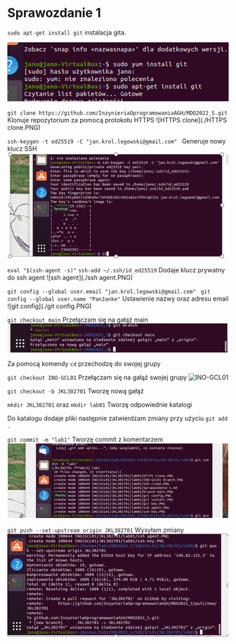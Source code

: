 # Sprawozdanie 1 

 `sudo apt-get install git`
   instalacja gita.

![git install](./git_install.PNG)



`git clone https://github.com/InzynieriaOprogramowaniaAGH/MDO2022_S.git ` 
 Klonuje repozytorium za pomocą protokołu HTTPS
![HTTPS clone](./HTTPS clone.PNG)

`ssh-keygen -t ed25519 -C "jan.krol.legowski@gmail.com" ` 
Generuje nowy klucz SSH
![ssh-key](./ssh-key.PNG)


`eval "$(ssh-agent -s)"`
`ssh-add ~/.ssh/id_ed25519`
Dodaje klucz prywatny do ssh agent
![ssh agent](./ssh agent.PNG)


`git config --global user.email "jan.krol.legowski@gmail.com" `
`git config --global user.name "PanJanke"` 
Ustawienie nazwy oraz adresu email
![git config](./git config.PNG)


`git checkout main` 
Przełączam się na gałąź main
![branch-main](./branch-main.PNG)

Za pomocą  komendy `cd` przechodzę do swojej  grupy

`git checkout INO-GCL01` 
 Przełączam się na gałąź swojej grupy
 ![INO-GCL01](./INO-GCL01.PNG)

`git checkout -b JKL302701` 
Tworzę nową gałąź

`mkdir JKL302701` oraz `mkdir lab01` 
Tworzę odpowiednie katalogi

Do katalogu dodaje pliki następnie zatwierdzam zmiany przy użyciu `git add .`

`git commit -m "lab1"` 
Tworzę commit z komentarzem
![commit](./commit.PNG)

`git push --set-upstream origin JKL302701`
Wysyłam zmiany 
![git_push](./git_push.PNG)






















